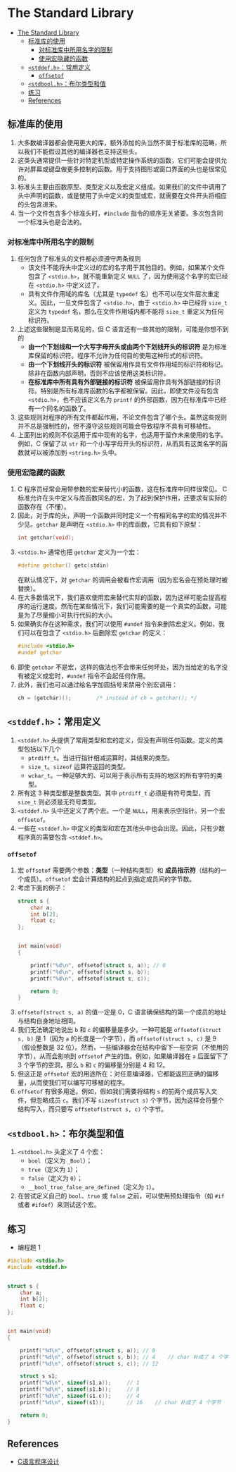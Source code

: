 # The Standard Library



<!-- TOC -->

- [The Standard Library](#the-standard-library)
    - [标准库的使用](#标准库的使用)
        - [对标准库中所用名字的限制](#对标准库中所用名字的限制)
        - [使用宏隐藏的函数](#使用宏隐藏的函数)
    - [`<stddef.h>`：常用定义](#stddefh常用定义)
        - [`offsetof`](#offsetof)
    - [`<stdbool.h>`：布尔类型和值](#stdboolh布尔类型和值)
    - [练习](#练习)
    - [References](#references)

<!-- /TOC -->


## 标准库的使用
1. 大多数编译器都会使用更大的库，额外添加的头当然不属于标准库的范畴，所以我们不能假设其他的编译器也支持这些头。
2. 这类头通常提供一些针对特定机型或特定操作系统的函数，它们可能会提供允许对屏幕或键盘做更多控制的函数。用于支持图形或窗口界面的头也是很常见的。
3. 标准头主要由函数原型、类型定义以及宏定义组成。如果我们的文件中调用了头中声明的函数，或是使用了头中定义的类型或宏，就需要在文件开头将相应的头包含进来。
4. 当一个文件包含多个标准头时，`#include` 指令的顺序无关紧要。多次包含同一个标准头也是合法的。

### 对标准库中所用名字的限制
1. 任何包含了标准头的文件都必须遵守两条规则
    * 该文件不能将头中定义过的宏的名字用于其他目的。例如，如果某个文件包含了 `<stdio.h>`，就不能重新定义 `NULL` 了，因为使用这个名字的宏已经在 `<stdio.h>` 中定义过了。
    * 具有文件作用域的库名（尤其是 `typedef` 名）也不可以在文件层次重定义。因此，一旦文件包含了 `<stdio.h>`，由于 `<stdio.h>` 中已经将 `size_t` 定义为 `typedef` 名，那么在文件作用域内都不能将 `size_t` 重定义为任何标识符。
2. 上述这些限制是显而易见的，但 C 语言还有一些其他的限制，可能是你想不到的
    * **由一个下划线和一个大写字母开头或由两个下划线开头的标识符** 是为标准库保留的标识符。程序不允许为任何目的使用这种形式的标识符。
    * **由一个下划线开头的标识符** 被保留用作具有文件作用域的标识符和标记。除非在函数内部声明，否则不应该使用这类标识符。
    * **在标准库中所有具有外部链接的标识符** 被保留用作具有外部链接的标识符。特别是所有标准库函数的名字都被保留。因此，即使文件没有包含 `<stdio.h>`，也不应该定义名为 `printf` 的外部函数，因为在标准库中已经有一个同名的函数了。
3. 这些规则对程序的所有文件都起作用，不论文件包含了哪个头。虽然这些规则并不总是强制性的，但不遵守这些规则可能会导致程序不具有可移植性。
4. 上面列出的规则不仅适用于库中现有的名字，也适用于留作未来使用的名字。例如，C 保留了以 `str` 和一个小写字母开头的标识符，从而具有这类名字的函数就可以被添加到 `<string.h>` 头中。

### 使用宏隐藏的函数
1. C 程序员经常会用带参数的宏来替代小的函数，这在标准库中同样很常见。 C 标准允许在头中定义与库函数同名的宏，为了起到保护作用，还要求有实际的函数存在（不懂）。
2. 因此，对于库的头，声明一个函数并同时定义一个有相同名字的宏的情况并不少见。`getchar` 是声明在 `<stdio.h>` 中的库函数，它具有如下原型：
    ```cpp
    int getchar(void);
    ```
3. `<stdio.h>` 通常也把 `getchar` 定义为一个宏：
    ```cpp
    #define getchar() getc(stdin)
    ```
    在默认情况下，对 `getchar` 的调用会被看作宏调用（因为宏名会在预处理时被替换）。
4. 在大多数情况下，我们喜欢使用宏来替代实际的函数，因为这样可能会提高程序的运行速度。然而在某些情况下，我们可能需要的是一个真实的函数，可能是为了尽量缩小可执行代码的大小。
5. 如果确实存在这种需求，我们可以使用 `#undef` 指令来删除宏定义。例如，我们可以在包含了 `<stdio.h>` 后删除宏 `getchar` 的定义：
    ```cpp
    #include <stdio.h>
    #undef getchar
    ```
6. 即使 `getchar` 不是宏，这样的做法也不会带来任何坏处，因为当给定的名字没有被定义成宏时，`#undef` 指令不会起任何作用。
7. 此外，我们也可以通过给名字加圆括号来禁用个别宏调用：
    ```cpp
    ch = (getchar)();        /* instead of ch = getchar(); */
    ```


## `<stddef.h>`：常用定义
1. `<stddef.h>` 头提供了常用类型和宏的定义，但没有声明任何函数。定义的类型包括以下几个
    * `ptrdiff_t`。当进行指针相减运算时，其结果的类型。
    * `size_t`。`sizeof` 运算符返回的类型。
    * `wchar_t`。一种足够大的、可以用于表示所有支持的地区的所有字符的类型。
2. 所有这 3 种类型都是整数类型。其中 `ptrdiff_t` 必须是有符号类型，而 `size_t` 则必须是无符号类型。
3. `<stddef.h>` 头中还定义了两个宏。一个是 `NULL`，用来表示空指针。另一个宏 `offsetof`。
4. 一些在 `<stddef.h>` 中定义的类型和宏在其他头中也会出现。因此，只有少数程序真的需要包含 `<stddef.h>`。

### `offsetof`
1. 宏 `offsetof` 需要两个参数：**类型**（一种结构类型）和 **成员指示符**（结构的一个成员）。`offsetof` 宏会计算结构的起点到指定成员间的字节数。
2. 考虑下面的例子：
    ```cpp
    struct s {
        char a;
        int b[2];
        float c;
    };


    int main(void)
    {   

        printf("%d\n", offsetof(struct s, a)); // 0
        printf("%d\n", offsetof(struct s, b));
        printf("%d\n", offsetof(struct s, c));

        return 0;
    }
    ```
3. `offsetof(struct s, a)` 的值一定是 0，C 语言确保结构的第一个成员的地址与结构自身地址相同。
4. 我们无法确定地说出 `b` 和 `c` 的偏移量是多少。一种可能是 `offsetof(struct s, b)` 是 1（因为 `a` 的长度是一个字节），而 `offsetof(struct s, c)` 是 9（假设整数是 32 位）。然而，一些编译器会在结构中留下一些空洞（不使用的字节），从而会影响到 `offsetof` 产生的值。例如，如果编译器在 `a` 后面留下了 3 个字节的空洞，那么 `b` 和 `c` 的偏移量分别是 4 和 12。
5. 但这正是 `offsetof` 宏的用途所在：对任意编译器，它都能返回正确的偏移量，从而使我们可以编写可移植的程序。
6. `offsetof` 有很多用途。例如，假如我们需要将结构 `s` 的前两个成员写入文件，但忽略成员 `c`。我们不写 `sizeof(struct s)` 个字节，因为这样会将整个结构写入，而只要写 `offsetof(struct s, c)` 个字节。


## `<stdbool.h>`：布尔类型和值 
1. `<stdbool.h>` 头定义了 4 个宏：
    * `bool`（定义为 `_Bool`）；
    * `true`（定义为 `1`）；
    * `false`（定义为 `0`）；
    * `__bool_true_false_are_defined`（定义为 `1`）。
2. 在尝试定义自己的 `bool`、`true` 或 `false` 之前，可以使用预处理指令（如 `#if` 或者 `#ifdef`）来测试这个宏。


## 练习
* 编程题 1
```cpp
#include <stdio.h>
#include <stddef.h>


struct s {
    char a;
    int b[2];
    float c;
};


int main(void)
{   

    printf("%d\n", offsetof(struct s, a)); // 0
    printf("%d\n", offsetof(struct s, b)); // 4    // char 补成了 4 个字节
    printf("%d\n", offsetof(struct s, c)); // 12

    struct s s1;
    printf("%d\n", sizeof(s1.a));     // 1
    printf("%d\n", sizeof(s1.b));     // 8
    printf("%d\n", sizeof(s1.c));     // 4
    printf("%d\n", sizeof(s1));       // 16    // char 补成了 4 个字节

    return 0;
}
```


## References
* [C语言程序设计](https://book.douban.com/subject/4279678/)
